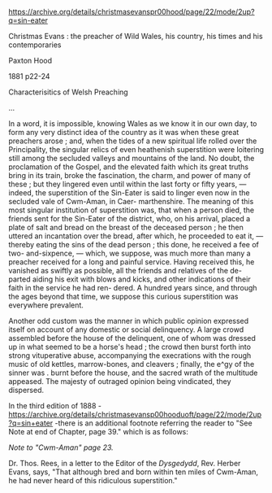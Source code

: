 https://archive.org/details/christmasevanspr00hood/page/22/mode/2up?q=sin-eater

Christmas Evans : the preacher of Wild Wales, his country, his times and his contemporaries

Paxton Hood

1881
p22-24

Characterisitics of Welsh Preaching

...

In a word, it is impossible, knowing Wales as we know it in our own day, to form any very distinct idea of the country as it was when these great preachers arose ; and, when the tides of a new spiritual life rolled over the Principality, the singular relics of even heathenish superstition were loitering still among the secluded valleys and mountains of the land. No doubt, the proclamation of the Gospel, and the elevated faith which its great truths bring in its train, broke the fascination, the charm, and power of many of these ; but they lingered even until within the last forty or fifty years, — indeed, the superstition of the Sin-Eater is said to linger even now in the secluded vale of Cwm-Aman, in Caer- marthenshire. The meaning of this most singular institution of superstition was, that when a person died, the friends sent for the Sin-Eater of the district, who, on his arrival, placed a plate of salt and bread on the breast of the deceased person ; he then uttered an incantation over the bread, after which, he proceeded to eat it, — thereby eating the sins of the dead person ; this done, he received a fee of two- and-sixpence, — which, we suppose, was much more than many a preacher received for a long and painful service. Having received this, he vanished as swiftly as possible, all the friends and relatives of the de- parted aiding his exit with blows and kicks, and other indications of their faith in the service he had ren- dered. A hundred years since, and through the ages beyond that time, we suppose this curious superstition was everywhere prevalent.

Another odd custom was the manner in which public opinion expressed itself on account of any domestic or social delinquency. A large crowd assembled before the house of the delinquent, one of whom was dressed up in what seemed to be a horse's head ; the crowd then burst forth into strong vituperative abuse, accompanying the execrations with the rough music of old kettles, marrow-bones, and cleavers ; finally, the e^gy of the sinner was . burnt before the house, and the sacred wrath of the multitude appeased. The majesty of outraged opinion being vindicated, they dispersed.

In the third edition of 1888 - https://archive.org/details/christmasevansp00hooduoft/page/22/mode/2up?q=sin+eater -there is an additional footnote referring the reader to "See Note at end of Chapter, page 39." which is as follows:

*Note to "Cwm-Aman" page 23.*

Dr. Thos. Rees, in a letter to the Editor of the *Dysgedydd*, Rev. Herber Evans, says, "That although bred and born within ten miles of Cwm-Aman, he had never heard of this ridiculous superstition."